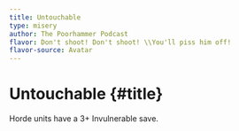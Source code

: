 ```yaml
---
title: Untouchable
type: misery
author: The Poorhammer Podcast
flavor: Don't shoot! Don't shoot! \\You'll piss him off!
flavor-source: Avatar
---
```


# Untouchable {#title}

Horde units have a 3+ Invulnerable save.
